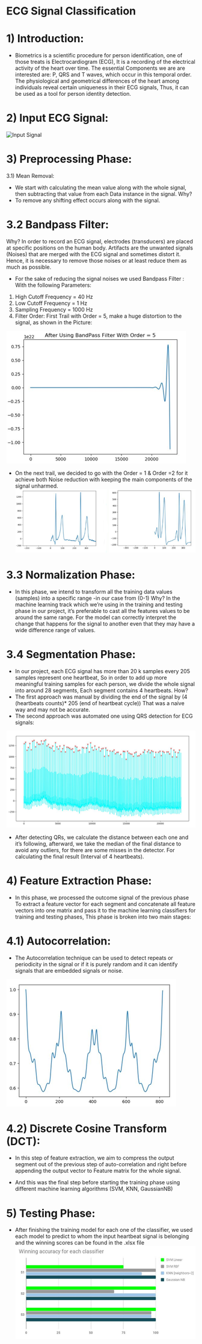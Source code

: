 # ECG Signal Classification

# 1) Introduction:
- Biometrics is a scientific procedure for person identification, one of
those treats is Electrocardiogram (ECG), It is a recording of the
electrical activity of the heart over time. The essential Components we
are are interested are: P, QRS and T waves, which occur in this
temporal order. The physiological and geometrical differences of the
heart among individuals reveal certain uniqueness in their ECG
signals, Thus, it can be used as a tool for person identity detection.

# 2) Input ECG Signal:
![Input Signal](https://drive.google.com/open?id=1eGVmNe73SopIqJETl6ljZdGgzFWA9Lwi)

# 3) Preprocessing Phase:

3.1) Mean Removal:
- We start with calculating the mean value along with the whole signal, then
subtracting that value from each Data instance in the signal.
Why?
- To remove any shifting effect occurs along with the signal.

# 3.2 Bandpass Filter:
Why?
In order to record an ECG signal, electrodes (transducers) are placed at
specific positions on the human body. Artifacts are the unwanted signals
(Noises) that are merged with the ECG signal and sometimes distort it.
Hence, it is necessary to remove those noises or at least reduce them as
much as possible.
- For the sake of reducing the signal noises we used Bandpass Filter :
With the following Parameters:
1) High Cutoff Frequency = 40 Hz
2) Low Cutoff Frequency = 1 Hz
3) Sampling Frequency = 1000 Hz
4) Filter Order:
First Trail with Order = 5, make a huge distortion to the signal, as shown in the
Picture:

![](Photos/Result_filter_with_order=5.png)

- On the next trail, we decided to go with the Order = 1 & Order =2 for it
achieve both Noise reduction with keeping the main components of the
signal unharmed.
![](Photos/Result_of_filter=1&2.png)

# 3.3 Normalization Phase:
- In this phase, we intend to transform all the training data values (samples)
into a specific range -in our case from (0-1)
Why?
In the machine learning track which we’re using in the training and testing
phase in our project, it’s preferable to cast all the features values to be
around the same range. For the model can correctly interpret the change that
happens for the signal to another even that they may have a wide difference
range of values.

# 3.4 Segmentation Phase:
- In our project, each ECG signal has more than 20 k samples every 205
samples represent one heartbeat, So in order to add up more meaningful
training samples for each person, we divide the whole signal into around 28
segments, Each segment contains 4 heartbeats.
How?
- The first approach was ​manual ​by dividing the end of the signal by
(​4​ (heartbeats counts)* ​205 ​(end of heartbeat cycle))
That was a naive way and may not be accurate.
- The second approach was ​automated one ​using ​QRS detection for ECG
signals:

![](Photos/QRs.png)

- After detecting QRs, we calculate the distance between each one and it’s
following, afterward, we take the median of the final distance to avoid any
outliers, for there are some misses in the detector. For calculating the final
result (Interval of 4 heartbeats).

# 4) Feature Extraction Phase:
- In this phase, we processed the outcome signal of the previous phase
To extract a feature vector for each segment and concatenate all feature
vectors into one matrix and pass it to the machine learning classifiers for
training and testing phases, This phase is broken into two main stages:

# 4.1) Autocorrelation:
- The Autocorrelation technique can be used to detect repeats or periodicity in
the signal or if it is purely random and it can identify signals that are
embedded signals or noise.

![](Photos/Result_auto.png)

# 4.2) Discrete Cosine Transform (DCT):
- In this step of feature extraction, we aim to compress the output segment out
of the previous step of auto-correlation and right before appending the
output vector to Feature matrix for the whole signal.

- And this was the final step before starting the training phase using
different machine learning algorithms (​SVM, KNN, GaussianNB​)

# 5) Testing Phase:
- After finishing the training model for each one of the classifier, we used
each model to predict to whom the input heartbeat signal is belonging and
the winning scores can be found in the .xlsx file 
![](Photos/winning_acc.png)

